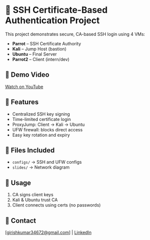 # 🔐 SSH Certificate-Based Authentication Project

This project demonstrates secure, CA-based SSH login using 4 VMs:

- **Parrot** – SSH Certificate Authority
- **Kali** – Jump Host (bastion)
- **Ubuntu** – Final Server
- **Parrot2** – Client (intern/dev)

## 🎥 Demo Video
[Watch on YouTube](https://www.youtube.com/watch?v=Ssy-8AoZVWg)

## 🚀 Features
- Centralized SSH key signing
- Time-limited certificate login
- ProxyJump: Client → Kali → Ubuntu
- UFW firewall: blocks direct access
- Easy key rotation and expiry

## 📁 Files Included
- `configs/` → SSH and UFW configs
- `slides/` → Network diagram

## 📌 Usage
1. CA signs client keys
2. Kali & Ubuntu trust CA
3. Client connects using certs (no passwords)

## 📧 Contact
[girishkumar34672@gmail.com] | [LinkedIn](https://www.linkedin.com/in/giribabuetteri/)

